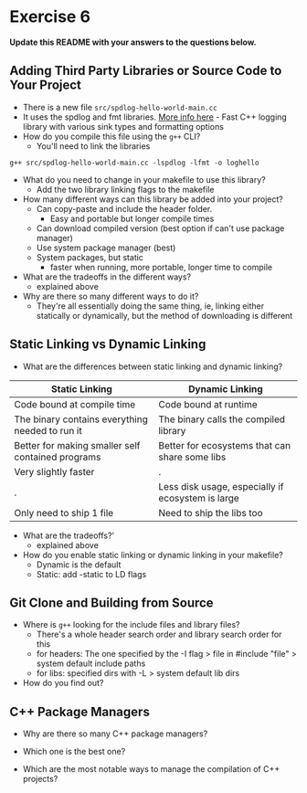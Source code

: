 # Exercise 6

**Update this README with your answers to the questions below.**

## Adding Third Party Libraries or Source Code to Your Project

- There is a new file `src/spdlog-hello-world-main.cc`
- It uses the spdlog and fmt libraries. 
  [More info here](https://github.com/gabime/spdlog) - Fast C++ logging 
  library with various sink types and formatting options
- How do you compile this file using the `g++` CLI?
  - You'll need to link the libraries
```
g++ src/spdlog-hello-world-main.cc -lspdlog -lfmt -o loghello
```
- What do you need to change in your makefile to use this library?
  - Add the two library linking flags to the makefile
- How many different ways can this library be added into your project?
  - Can copy-paste and include the header folder.
    - Easy and portable but longer compile times
  - Can download compiled version (best option if can't use package manager)
  - Use system package manager (best)
  - System packages, but static
    - faster when running, more portable, longer time to compile
- What are the tradeoffs in the different ways?
  - explained above
- Why are there so many different ways to do it?
  - They're all essentially doing the same thing, ie, linking either statically or dynamically, but the method of downloading is different
  
## Static Linking vs Dynamic Linking

- What are the differences between static linking and dynamic linking?

|Static Linking|Dynamic Linking|
|---|---|
|Code bound at compile time|Code bound at runtime|
|The binary contains everything needed to run it|The binary calls the compiled library|
|Better for making smaller self contained programs|Better for ecosystems that can share some libs|
|Very slightly faster|.|
|.|Less disk usage, especially if ecosystem is large|
|Only need to ship 1 file|Need to ship the libs too|

- What are the tradeoffs?'
  - explained above
- How do you enable static linking or dynamic linking in your makefile?
  - Dynamic is the default
  - Static: add -static to LD flags


## Git Clone and Building from Source

- Where is `g++` looking for the include files and library files?
  - There's a whole header search order and library search order for this
  - for headers: The one specified by the -I flag > file in #include "file" > system default include paths
  - for libs: specified dirs with -L > system default lib dirs
- How do you find out?

## C++ Package Managers

- Why are there so many C++ package managers?
- Which one is the best one?

- Which are the most notable ways to manage the compilation of C++ projects?